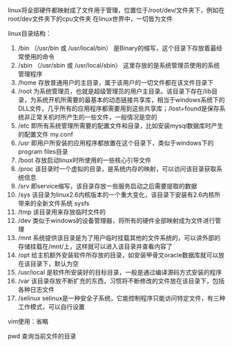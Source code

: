 linux将全部硬件都映射成了文件用于管理，位置位于/root/dev/文件夹下，例如在root/dev文件夹下的cpu文件夹
在linux世界中，一切皆为文件

linux目录结构：
1. /bin （/usr/bin 或 /usr/local/bin） 是Binary的缩写，这个目录下存放着最经常使用的命令
2. /sbin （/usr/sbin 或 /usr/local/sbin） 这里存放的是系统管理员使用的系统管理程序
3. /home  存放普通用户的主目录，属于该用户的一切文件都在该文件目录下
4. /root 为系统管理员，也就是超级管理员的用户主目录。该目录下存在/lib目录，为系统开机所需要的最基本的动态链接共享库，相当于windows系统下的DLL文件，几乎所有的应用程序都需要用到这些共享库；/lost+found是保存系统非正常关机时所产生的一些文件，一般情况是空的
5. /etc 即所有系统管理所需要的配置文件和目录，比如安装mysql数据库时产生的配置文件 my.conf
6. /usr 即用户所安装的应用程序都放置在这个目录下，类似于windows下的program files目录
7. /boot 存放启动linux时所使用的一些核心引导文件
8. /proc 该目录时一个虚拟的目录，是系统内存的映射，可以访问该目录获取系统信息
9. /srv 即service缩写，该目录存放一些服务启动之后需要提取的数据
10. /sys 该目录为linux2.6内核版本的一个重大变化，该目录下安装有2.6内核所带来的全新文件系统 sysfs
11. /tmp 该目录用来存放临时文件的
12. /dev 类似于windows的设备管理器，将所有的硬件全部映射成为文件进行管理
13. /mnt 系统提供该目录是为了用户临时挂载其他的文件系统的，可以讲外部的存储挂载在/mnt/上，这样就可以进入该目录并查看内容了
14. /opt  给主机额外安装软件所存放的目录，如安装甲骨文oracle数据库就可以放在该目录下，默认为空
15. /usr/local 是软件所安装好的目标目录，一般是通过编译源码方式安装的程序 
16. /var 该目录存放不断扩充的东西，习惯将不断修改的文件放在该目录下，包括各种日志文件
17. /selinux selinux是一种安全子系统，它能控制程序只能访问特定文件，有三种工作模式，可以自行设置


vim使用：省略



pwd
查询当前文件的目录





















